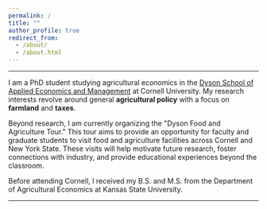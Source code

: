 ```yaml
---
permalink: /
title: ""
author_profile: true
redirect_from: 
  - /about/
  - /about.html
---
```




----
I am a PhD student studying agricultural economics in the [Dyson School of Applied Economics and Management](https://dyson.cornell.edu/) at Cornell University. My research interests revolve around general **agricultural policy** with a focus on **farmland** and **taxes**.

Beyond research, I am currently organizing the "Dyson Food and Agriculture Tour." This tour aims to provide an opportunity for faculty and graduate students to visit food and agriculture facilities across Cornell and New York State. These visits will help motivate future research, foster connections with industry, and provide educational experiences beyond the classroom.

Before attending Cornell, I received my B.S. and M.S. from the Department of Agricultural Economics at Kansas State University.

----
